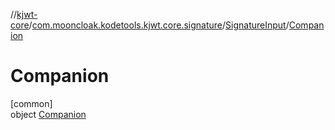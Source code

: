 //[kjwt-core](../../../../index.md)/[com.mooncloak.kodetools.kjwt.core.signature](../../index.md)/[SignatureInput](../index.md)/[Companion](index.md)

# Companion

[common]\
object [Companion](index.md)
